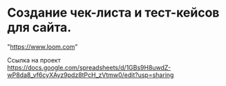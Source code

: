 # Создание чек-листа и тест-кейсов для сайта.
"https://www.loom.com" 

Ссылка на проект https://docs.google.com/spreadsheets/d/1GBs9H8uwdZ-wP8da8_vf6cyXAyz9pdz8tPcH_zVtmw0/edit?usp=sharing
